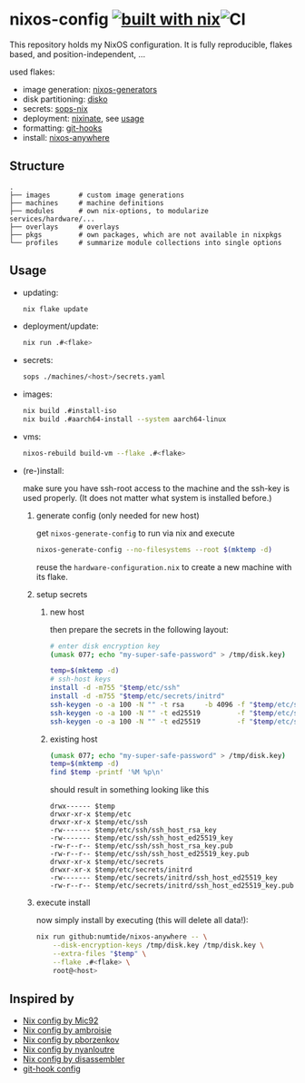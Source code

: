 # nixos-config [![built with nix](https://builtwithnix.org/badge.svg)](https://builtwithnix.org)![CI](https://github.com/Stunkymonkey/nixos/actions/workflows/nix.yml/badge.svg)

This repository holds my NixOS configuration.
It is fully reproducible, flakes based, and position-independent, ...

used flakes:

- image generation: [nixos-generators](https://github.com/nix-community/nixos-generators)
- disk partitioning: [disko](https://github.com/nix-community/disko)
- secrets: [sops-nix](https://github.com/Mic92/sops-nix)
- deployment: [nixinate](https://github.com/MatthewCroughan/nixinate), see [usage](#usage)
- formatting: [git-hooks](https://github.com/cachix/git-hooks.nix)
- install: [nixos-anywhere](https://github.com/numtide/nixos-anywhere/)

## Structure

```text
.
├── images       # custom image generations
├── machines     # machine definitions
├── modules      # own nix-options, to modularize services/hardware/...
├── overlays     # overlays
├── pkgs         # own packages, which are not available in nixpkgs
└── profiles     # summarize module collections into single options
```

## Usage

- updating:

    ```bash
    nix flake update
    ```

- deployment/update:

    ```bash
    nix run .#<flake>
    ```

- secrets:

    ```bash
    sops ./machines/<host>/secrets.yaml
    ```

- images:

    ```bash
    nix build .#install-iso
    nix build .#aarch64-install --system aarch64-linux
    ```

- vms:

    ```bash
    nixos-rebuild build-vm --flake .#<flake>
    ```

- (re-)install:

    make sure you have ssh-root access to the machine and the ssh-key is used properly.
    (It does not matter what system is installed before.)

    1. generate config (only needed for new host)

        get `nixos-generate-config` to run via nix and execute

        ```bash
        nixos-generate-config --no-filesystems --root $(mktemp -d)
        ```

        reuse the `hardware-configuration.nix` to create a new machine with its flake.

    1. setup secrets

        1. new host

            then prepare the secrets in the following layout:

            ```bash
            # enter disk encryption key
            (umask 077; echo "my-super-safe-password" > /tmp/disk.key)

            temp=$(mktemp -d)
            # ssh-host keys
            install -d -m755 "$temp/etc/ssh"
            install -d -m755 "$temp/etc/secrets/initrd"
            ssh-keygen -o -a 100 -N "" -t rsa     -b 4096 -f "$temp/etc/ssh/ssh_host_rsa_key"
            ssh-keygen -o -a 100 -N "" -t ed25519         -f "$temp/etc/ssh/ssh_host_ed25519_key"
            ssh-keygen -o -a 100 -N "" -t ed25519         -f "$temp/etc/secrets/initrd/ssh_host_ed25519_key"
            ```

        1. existing host

            ```bash
            (umask 077; echo "my-super-safe-password" > /tmp/disk.key)
            temp=$(mktemp -d)
            find $temp -printf '%M %p\n'
            ```

            should result in something looking like this

            ```text
            drwx------ $temp
            drwxr-xr-x $temp/etc
            drwxr-xr-x $temp/etc/ssh
            -rw------- $temp/etc/ssh/ssh_host_rsa_key
            -rw------- $temp/etc/ssh/ssh_host_ed25519_key
            -rw-r--r-- $temp/etc/ssh/ssh_host_rsa_key.pub
            -rw-r--r-- $temp/etc/ssh/ssh_host_ed25519_key.pub
            drwxr-xr-x $temp/etc/secrets
            drwxr-xr-x $temp/etc/secrets/initrd
            -rw------- $temp/etc/secrets/initrd/ssh_host_ed25519_key
            -rw-r--r-- $temp/etc/secrets/initrd/ssh_host_ed25519_key.pub
            ```

    1. execute install

        now simply install by executing (this will delete all data!):

        ```bash
        nix run github:numtide/nixos-anywhere -- \
            --disk-encryption-keys /tmp/disk.key /tmp/disk.key \
            --extra-files "$temp" \
            --flake .#<flake> \
            root@<host>
        ```

## Inspired by

- [Nix config by Mic92](https://github.com/Mic92/dotfiles)
- [Nix config by ambroisie](https://github.com/ambroisie/nix-config)
- [Nix config by pborzenkov](https://github.com/pborzenkov/nix-config)
- [Nix config by nyanloutre](https://gitea.nyanlout.re/nyanloutre/nixos-config)
- [Nix config by disassembler](https://github.com/disassembler/network)
- [git-hook config](https://github.com/cachix/git-hooks.nix/blob/master/template/flake.nix)

